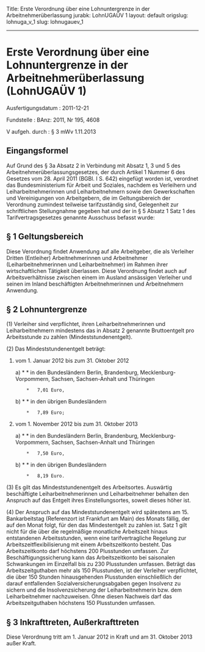 Title: Erste Verordnung über eine Lohnuntergrenze in der Arbeitnehmerüberlassung
jurabk: LohnUGAÜV 1
layout: default
origslug: lohnuga_v_1
slug: lohnugauev_1

---

# Erste Verordnung über eine Lohnuntergrenze in der Arbeitnehmerüberlassung (LohnUGAÜV 1)

Ausfertigungsdatum
:   2011-12-21

Fundstelle
:   BAnz: 2011, Nr 195, 4608

V aufgeh. durch
:   § 3 mWv 1.11.2013


## Eingangsformel

Auf Grund des § 3a Absatz 2 in Verbindung mit Absatz 1, 3 und 5 des
Arbeitnehmerüberlassungsgesetzes, der durch Artikel 1 Nummer 6 des
Gesetzes vom 28. April 2011 (BGBl. I S. 642) eingefügt worden ist,
verordnet das Bundesministerium für Arbeit und Soziales, nachdem es
Verleihern und Leiharbeitnehmerinnen und Leiharbeitnehmern sowie den
Gewerkschaften und Vereinigungen von Arbeitgebern, die im
Geltungsbereich der Verordnung zumindest teilweise tarifzuständig
sind, Gelegenheit zur schriftlichen Stellungnahme gegeben hat und der
in § 5 Absatz 1 Satz 1 des Tarifvertragsgesetzes genannte Ausschuss
befasst wurde:


## § 1 Geltungsbereich

Diese Verordnung findet Anwendung auf alle Arbeitgeber, die als
Verleiher Dritten (Entleiher) Arbeitnehmerinnen und Arbeitnehmer
(Leiharbeitnehmerinnen und Leiharbeitnehmer) im Rahmen ihrer
wirtschaftlichen Tätigkeit überlassen. Diese Verordnung findet auch
auf Arbeitsverhältnisse zwischen einem im Ausland ansässigen Verleiher
und seinen im Inland beschäftigten Arbeitnehmerinnen und Arbeitnehmern
Anwendung.


## § 2 Lohnuntergrenze

(1) Verleiher sind verpflichtet, ihren Leiharbeitnehmerinnen und
Leiharbeitnehmern mindestens das in Absatz 2 genannte Bruttoentgelt
pro Arbeitsstunde zu zahlen (Mindeststundenentgelt).

(2) Das Mindeststundenentgelt beträgt:

1.  vom 1. Januar 2012 bis zum 31. Oktober 2012

    a)
        *            *   in den Bundesländern Berlin, Brandenburg, Mecklenburg-Vorpommern,
                Sachsen, Sachsen-Anhalt und Thüringen

            *   7,01 Euro,





    b)
        *            *   in den übrigen Bundesländern

            *   7,89 Euro;








2.  vom 1. November 2012 bis zum 31. Oktober 2013

    a)
        *            *   in den Bundesländern Berlin, Brandenburg, Mecklenburg-Vorpommern,
                Sachsen, Sachsen-Anhalt und Thüringen

            *   7,50 Euro,





    b)
        *            *   in den übrigen Bundesländern

            *   8,19 Euro.










(3) Es gilt das Mindeststundenentgelt des Arbeitsortes. Auswärtig
beschäftigte Leiharbeitnehmerinnen und Leiharbeitnehmer behalten den
Anspruch auf das Entgelt ihres Einstellungsortes, soweit dieses höher
ist.

(4) Der Anspruch auf das Mindeststundenentgelt wird spätestens am 15.
Bankarbeitstag (Referenzort ist Frankfurt am Main) des Monats fällig,
der auf den Monat folgt, für den das Mindestentgelt zu zahlen ist.
Satz 1 gilt nicht für die über die regelmäßige monatliche Arbeitszeit
hinaus entstandenen Arbeitsstunden, wenn eine tarifvertragliche
Regelung zur Arbeitszeitflexibilisierung mit einem Arbeitszeitkonto
besteht. Das Arbeitszeitkonto darf höchstens 200 Plusstunden umfassen.
Zur Beschäftigungssicherung kann das Arbeitszeitkonto bei saisonalen
Schwankungen im Einzelfall bis zu 230 Plusstunden umfassen. Beträgt
das Arbeitszeitguthaben mehr als 150 Plusstunden, ist der Verleiher
verpflichtet, die über 150 Stunden hinausgehenden Plusstunden
einschließlich der darauf entfallenden Sozialversicherungsabgaben
gegen Insolvenz zu sichern und die Insolvenzsicherung der
Leiharbeitnehmerin bzw. dem Leiharbeitnehmer nachzuweisen. Ohne diesen
Nachweis darf das Arbeitszeitguthaben höchstens 150 Plusstunden
umfassen.


## § 3 Inkrafttreten, Außerkrafttreten

Diese Verordnung tritt am 1. Januar 2012 in Kraft und am 31. Oktober
2013 außer Kraft.

